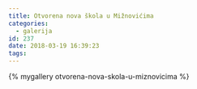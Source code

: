 ```yaml
---
title: Otvorena nova škola u Mižnovićima
categories:
  - galerija
id: 237
date: 2018-03-19 16:39:23
tags:
---
```


{% mygallery otvorena-nova-skola-u-miznovicima %}